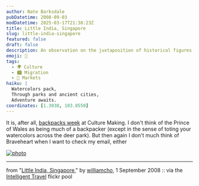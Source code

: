 ```yaml
---
author: Nate Barksdale
pubDatetime: 2008-09-03
modDatetime: 2025-03-17T21:38:23Z
title: Little India, Singapore
slug: little-india-singapore
featured: false
draft: false
description: An observation on the juxtaposition of historical figures and modern conveniences, inspired by thoughts on culture and everyday items.
emoji: 🎒
tags:
  - 🌍 Culture
  - 🏙️ Migration
  - 🏪 Markets
haiku: |
  Watercolors pack,  
  Through parks and ancient cities,  
  Adventure awaits.
coordinates: [1.3038, 103.8550]
---
```


It is, after all, [backpacks week](http://www.culture-making.com/five_questions/backpacks) at Culture Making. I don't think of the Prince of Wales as being much of a backpacker (except in the sense of toting your watercolors across the deer park). But then again I don't much think of Braveheart when I want to check my email, either

[![photo](http://culture-making.com/media/2820252134_93e7055158_o.jpg)](http://www.flickr.com/photos/adforce1/2820252134/)

---

from "[Little India, Singapore](http://www.flickr.com/photos/adforce1/2820252134/)," by [williamcho](http://www.flickr.com/photos/adforce1/), 1 September 2008 :: via the [Intelligent Travel](http://www.flickr.com/groups/intelligent_travel/pool/) flickr pool

